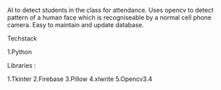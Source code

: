 AI to detect students in the class for attendance.
Uses opencv to detect pattern of a human face which is recogniseable by a normal cell phone camera. 
Easy to maintain and update database.

Techstack

1.Python

Libraries :

1.Tkinter
2.Firebase
3.Pillow
4.xlwrite
5.Opencv3.4

     
